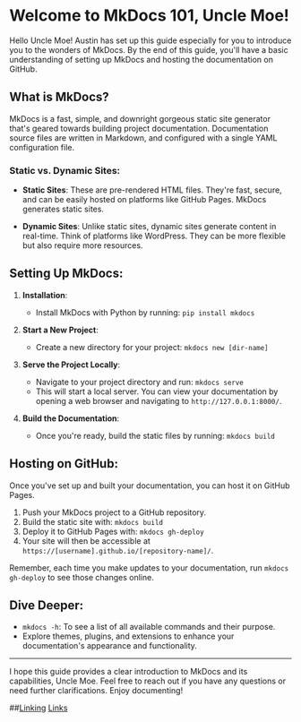 # Welcome to MkDocs 101, Uncle Moe!

Hello Uncle Moe! Austin has set up this guide especially for you to introduce you to the wonders of MkDocs. By the end of this guide, you'll have a basic understanding of setting up MkDocs and hosting the documentation on GitHub.

## What is MkDocs?

MkDocs is a fast, simple, and downright gorgeous static site generator that's geared towards building project documentation. Documentation source files are written in Markdown, and configured with a single YAML configuration file.

### Static vs. Dynamic Sites:

- **Static Sites**: These are pre-rendered HTML files. They're fast, secure, and can be easily hosted on platforms like GitHub Pages. MkDocs generates static sites.
  
- **Dynamic Sites**: Unlike static sites, dynamic sites generate content in real-time. Think of platforms like WordPress. They can be more flexible but also require more resources.

## Setting Up MkDocs:

1. **Installation**:
   - Install MkDocs with Python by running: `pip install mkdocs`
   
2. **Start a New Project**:
   - Create a new directory for your project: `mkdocs new [dir-name]`

3. **Serve the Project Locally**:
   - Navigate to your project directory and run: `mkdocs serve`
   - This will start a local server. You can view your documentation by opening a web browser and navigating to `http://127.0.0.1:8000/`.

4. **Build the Documentation**:
   - Once you're ready, build the static files by running: `mkdocs build`

## Hosting on GitHub:

Once you've set up and built your documentation, you can host it on GitHub Pages. 

1. Push your MkDocs project to a GitHub repository.
2. Build the static site with: `mkdocs build`
3. Deploy it to GitHub Pages with: `mkdocs gh-deploy`
4. Your site will then be accessible at `https://[username].github.io/[repository-name]/`.

Remember, each time you make updates to your documentation, run `mkdocs gh-deploy` to see those changes online.

## Dive Deeper:

- `mkdocs -h`: To see a list of all available commands and their purpose.
- Explore themes, plugins, and extensions to enhance your documentation's appearance and functionality.

---

I hope this guide provides a clear introduction to MkDocs and its capabilities, Uncle Moe. Feel free to reach out if you have any questions or need further clarifications. Enjoy documenting!


##[Linking](links.md)
[Links](links.md)